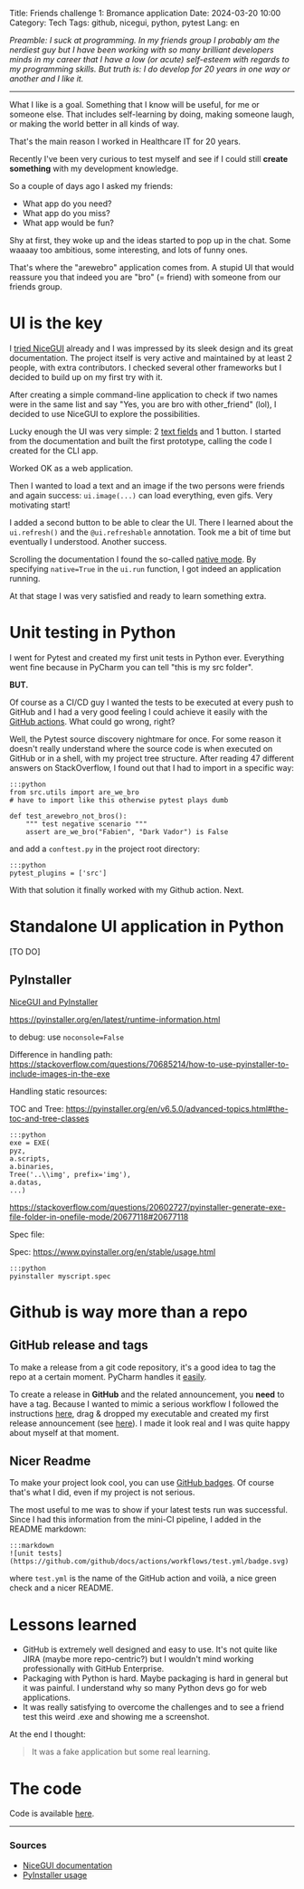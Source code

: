 Title: Friends challenge 1: Bromance application
Date: 2024-03-20 10:00
Category: Tech
Tags: github, nicegui, python, pytest
Lang: en


_Preamble: I suck at programming. In my friends group I probably am the nerdiest guy but I have been working with so many brilliant developers minds in my career that I have a low (or acute) self-esteem with regards to my programming skills. But truth is: I do develop for 20 years in one way or another and I like it._

---

What I like is a goal. Something that I know will be useful, for me or someone else. That includes self-learning by doing, making someone laugh, or making the world better in all kinds of way.

That's the main reason I worked in Healthcare IT for 20 years.

Recently I've been very curious to test myself and see if I could still **create something** with my development knowledge.

So a couple of days ago I asked my friends:

* What app do you need?
* What app do you miss?
* What app would be fun?

Shy at first, they woke up and the ideas started to pop up in the chat. Some waaaay too ambitious, some interesting, and lots of funny ones.

That's where the "arewebro" application comes from. A stupid UI that would reassure you that indeed you are "bro" (= friend) with someone from our friends group.

# UI is the key

I [tried NiceGUI]({filename}/articles/python-nicegui.md) already and I was impressed by its sleek design and its great documentation. The project itself is very active and maintained by at least 2 people, with extra contributors. I checked several other frameworks but I decided to build up on my first try with it.

After creating a simple command-line application to check if two names were in the same list and say "Yes, you are bro with other_friend" (lol), I decided to use NiceGUI to explore the possibilities.

Lucky enough the UI was very simple: 2 [text fields](https://nicegui.io/documentation/input) and 1 button. I started from the documentation and built the first prototype, calling the code I created for the CLI app.

Worked OK as a web application.

Then I wanted to load a text and an image if the two persons were friends and again success: `ui.image(...)` can load everything, even gifs. Very motivating start!

I added a second button to be able to clear the UI. There I learned about the `ui.refresh()` and the `@ui.refreshable` annotation. Took me a bit of time but eventually I understood. Another success.

Scrolling the documentation I found the so-called [native mode](https://nicegui.io/documentation/section_configuration_deployment#native_mode). By specifying `native=True` in the `ui.run` function, I got indeed an application running.

At that stage I was very satisfied and ready to learn something extra.

# Unit testing in Python

I went for Pytest and created my first unit tests in Python ever. Everything went fine because in PyCharm you can tell "this is my src folder".

**BUT.**

Of course as a CI/CD guy I wanted the tests to be executed at every push to GitHub and I had a very good feeling I could achieve it easily with the [GitHub actions]({filename}/articles/github-actions.md). What could go wrong, right?

Well, the Pytest source discovery nightmare for once. For some reason it doesn't really understand where the source code is when executed on GitHub or in a shell, with my project tree structure. After reading 47 different answers on StackOverflow, I found out that I had to import in a specific way:

    :::python
    from src.utils import are_we_bro
    # have to import like this otherwise pytest plays dumb

    def test_arewebro_not_bros():
        """ test negative scenario """
        assert are_we_bro("Fabien", "Dark Vador") is False

and add a `conftest.py` in the project root directory:

    :::python
    pytest_plugins = ['src']

With that solution it finally worked with my Github action. Next.

# Standalone UI application in Python

[TO DO]

## PyInstaller

[NiceGUI and PyInstaller](https://nicegui.io/documentation/section_configuration_deployment#package_for_installation)

https://pyinstaller.org/en/latest/runtime-information.html

to debug: use `noconsole=False`

Difference in handling path:
https://stackoverflow.com/questions/70685214/how-to-use-pyinstaller-to-include-images-in-the-exe

Handling static resources:

TOC and Tree:
https://pyinstaller.org/en/v6.5.0/advanced-topics.html#the-toc-and-tree-classes

    :::python
    exe = EXE(
    pyz,
    a.scripts,
    a.binaries,
    Tree('..\\img', prefix='img'),
    a.datas,
    ...)

https://stackoverflow.com/questions/20602727/pyinstaller-generate-exe-file-folder-in-onefile-mode/20677118#20677118

Spec file:

Spec: https://www.pyinstaller.org/en/stable/usage.html

    :::python
    pyinstaller myscript.spec

# Github is way more than a repo

## GitHub release and tags

To make a release from a git code repository, it's a good idea to tag the repo at a certain moment. PyCharm handles it [easily](https://www.jetbrains.com/help/pycharm/use-tags-to-mark-specific-commits.html#push-tag).

To create a release in **GitHub** and the related announcement, you **need** to have a tag. Because I wanted to mimic a serious workflow I followed the instructions [here](https://docs.github.com/en/repositories/releasing-projects-on-github/managing-releases-in-a-repository), drag & dropped my executable and created my first release announcement (see [here](https://github.com/frica/arewebro/releases/tag/v1.0.0)). I made it look real and I was quite happy about myself at that moment.

## Nicer Readme

To make your project look cool, you can use [GitHub badges](https://docs.github.com/en/actions/monitoring-and-troubleshooting-workflows/adding-a-workflow-status-badge). Of course that's what I did, even if my project is not serious.

The most useful to me was to show if your latest tests run was successful. Since I had this information from the mini-CI pipeline, I added in the README markdown:

    :::markdown
    ![unit tests](https://github.com/github/docs/actions/workflows/test.yml/badge.svg)

where `test.yml` is the name of the GitHub action and voilà, a nice green check and a nicer README.

# Lessons learned

* GitHub is extremely well designed and easy to use. It's not quite like JIRA (maybe more repo-centric?) but I wouldn't mind working professionally with GitHub Enterprise.
* Packaging with Python is hard. Maybe packaging is hard in general but it was painful. I understand why so many Python devs go for web applications.
* It was really satisfying to overcome the challenges and to see a friend test this weird .exe and showing me a screenshot. 

At the end I thought:

> It was a fake application but some real learning.

# The code

Code is available [here](https://github.com/frica/arewebro/).

---

### Sources

* [NiceGUI documentation](https://nicegui.io/documentation)
* [PyInstaller usage](https://pyinstaller.org/en/stable/usage.html)